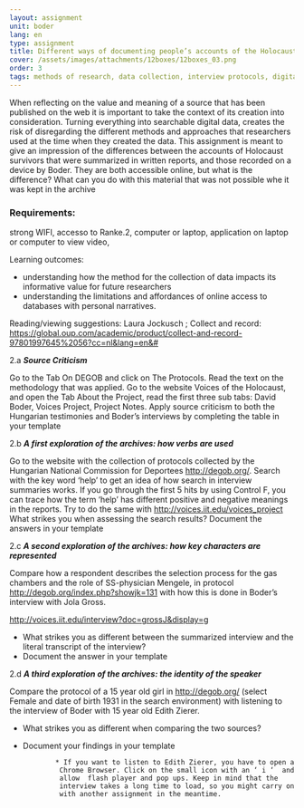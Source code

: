 ```yaml
---
layout: assignment
unit: boder
lang: en
type: assignment
title: Different ways of documenting people’s accounts of the Holocaust
cover: /assets/images/attachments/12boxes/12boxes_03.png
order: 3
tags: methods of research, data collection, interview protocols, digital archives, privacy, oral history, qualitative data
---
```


When reflecting on the value and meaning of a source that has
been published on the web it is important to take the context of
its creation into consideration. Turning everything into
searchable digital data, creates the risk of disregarding the
different methods and approaches that researchers used
at the time when they created the data. This assignment is
meant to give an impression of the differences between
the accounts of Holocaust survivors that were summarized in
written reports, and those recorded on a device by Boder.
They are both accessible online, but what is the difference?
What can you do with this material that was not possible whe
it was kept in the archive


<!-- more -->


<!-- briefing-teacher -->

### Requirements:

strong WIFI, accesso to Ranke.2, computer or laptop,
application on laptop or computer to view video,


Learning outcomes:

- understanding how the method for the collection of
data impacts its informative value for future researchers
- understanding the limitations and affordances of online access
to databases with personal narratives.



Reading/viewing  suggestions:
Laura Jockusch ; Collect and record: https://global.oup.com/academic/product/collect-and-record-97801997645%2056?cc=nl&lang=en&#





<!-- briefing-student -->



2.a      ***Source Criticism***

Go to the Tab  On DEGOB and click on The Protocols. Read the text on the methodology that was applied.
Go to the website Voices of the Holocaust, and open the Tab About the Project, read the first three sub tabs: David Boder, Voices Project, Project Notes.
Apply source criticism to both the Hungarian testimonies and Boder’s interviews by completing the table in your template


2.b      ***A first exploration of the archives: how verbs are used***

Go to the website with the collection of protocols collected by the Hungarian National Commission for  Deportees http://degob.org/.
Search with the key word ‘help’ to get an idea of how search in
interview summaries works.
If you go through the first 5 hits by using Control F, you can trace how the term ‘help’ has different positive and negative meanings in the reports.
Try to do the same with http://voices.iit.edu/voices_project
What strikes you when assessing the search results?
Document the answers in your template

2.c      ***A second exploration of the archives: how key characters are  represented***

  Compare how a respondent describes the selection
  process for the gas  chambers and the role of
  SS-physician  Mengele, in protocol http://degob.org/index.php?showjk=131  with
  how this is done in Boder’s interview with Jola Gross.

  http://voices.iit.edu/interview?doc=grossJ&display=g

- What strikes you as different between the summarized interview and  the literal transcript of the interview?
- Document the answer in your template

2.d     ***A third exploration of the archives: the identity of the speaker***

Compare the protocol of a 15 year old girl in  http://degob.org/
(select Female and date of birth 1931 in the search environment) with listening to the interview of Boder with 15 year old Edith Zierer.

- What strikes you as different when comparing the two sources?
- Document your findings in your template

              * If you want to listen to Edith Zierer, you have to open a
               Chrome Browser. Click on the small icon with an ‘ i ‘  and
               allow  flash player and pop ups. Keep in mind that the
               interview takes a long time to load, so you might carry on
               with another assignment in the meantime.
